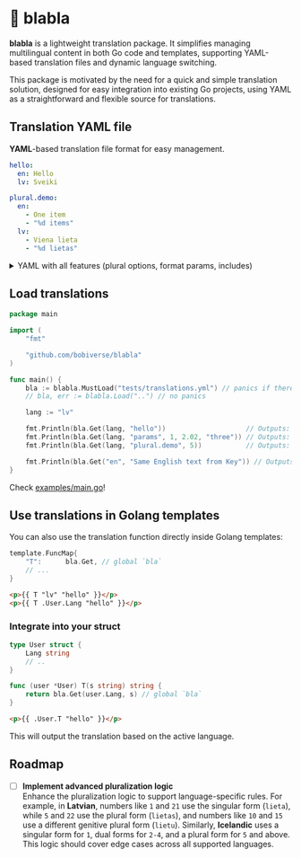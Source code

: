 # 💬 blabla

**blabla** is a lightweight translation package. 
It simplifies managing multilingual content in both Go code and templates, supporting YAML-based translation files and dynamic language switching.

This package is motivated by the need for a quick and simple translation solution, designed for easy integration into existing Go projects, using YAML as a straightforward and flexible source for translations.


## Translation YAML file

**YAML**-based translation file format for easy management.


```yaml
hello:
  en: Hello
  lv: Sveiki

plural.demo:
  en:
    - One item
    - "%d items"
  lv: 
    - Viena lieta
    - "%d lietas"
```

<details>
  <summary>YAML with all features (plural options, format params, includes)</summary>

The `^` in a YAML file copies the text from the translation key. The key can either be used as the final text or as a unique token for translations below.

```yaml
hello:
  en: Hello
  lv: Sveiki

params:
  en: "1=%d, 2=%0.2f 3=%s"
  lv: "1=%d, 2=%0.2f 3=%s"

plural.demo:
  en:
    - One item
    - "%d items"
  lv: 
    - Viena lieta
    - "%d lietas"

Same English text from Key:
  en: ^
  lv: Tas pats teksts no key



# Include additional translation files
include:
  sub: sub.yml
  sub2: sub3.yml
```
</details>

## Load translations

```go
package main

import (
	"fmt"

	"github.com/bobiverse/blabla"
)

func main() {
	bla := blabla.MustLoad("tests/translations.yml") // panics if there's an error
	// bla, err := blabla.Load("..") // no panics

	lang := "lv"

	fmt.Println(bla.Get(lang, "hello"))                    // Outputs: "Sveiki"
	fmt.Println(bla.Get(lang, "params", 1, 2.02, "three")) // Outputs: "1=1, 2=2.02 3=three"
	fmt.Println(bla.Get(lang, "plural.demo", 5))           // Outputs: "5 items"

	fmt.Println(bla.Get("en", "Same English text from Key")) // Outputs: "Same English text from Key"
}
```

Check [examples/main.go](examples/main.go)!


## Use translations in Golang templates

You can also use the translation function directly inside Golang templates:

```go
template.FuncMap{
    "T":      bla.Get, // global `bla`
    // ...
}
```

```html
<p>{{ T "lv" "hello" }}</p>
<p>{{ T .User.Lang "hello" }}</p>
```

### Integrate into your struct
```go
type User struct {
    Lang string 
    // ..
}

func (user *User) T(s string) string {
    return bla.Get(user.Lang, s) // global `bla`
}
```

```html
<p>{{ .User.T "hello" }}</p>
```

This will output the translation based on the active language.


## Roadmap

- [ ] **Implement advanced pluralization logic**  
  Enhance the pluralization logic to support language-specific rules. For example, in **Latvian**, numbers like `1` and `21` use the singular form (`lieta`), while `5` and `22` use the plural form (`lietas`), and numbers like `10` and `15` use a different genitive plural form (`lietu`). Similarly, **Icelandic** uses a singular form for `1`, dual forms for `2-4`, and a plural form for `5` and above. This logic should cover edge cases across all supported languages.

